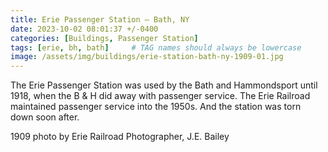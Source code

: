 ```yaml
---
title: Erie Passenger Station — Bath, NY
date: 2023-10-02 08:01:37 +/-0400
categories: [Buildings, Passenger Station]
tags: [erie, bh, bath]     # TAG names should always be lowercase
image: /assets/img/buildings/erie-station-bath-ny-1909-01.jpg
---
```

The Erie Passenger Station was used by the Bath and Hammondsport until 1918, when the B & H did away with passenger service. The Erie Railroad maintained passenger service into the 1950s. And the station was torn down soon after.

1909 photo by Erie Railroad Photographer, J.E. Bailey